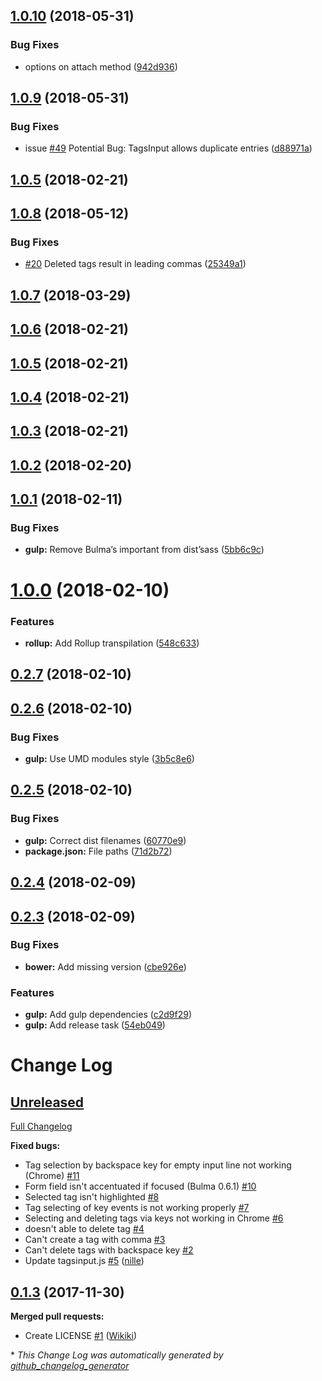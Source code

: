 <a name="1.0.10"></a>
## [1.0.10](https://github.com/Wikiki/bulma-tagsinput/compare/1.0.9...1.0.10) (2018-05-31)


### Bug Fixes

* options on attach method ([942d936](https://github.com/Wikiki/bulma-tagsinput/commit/942d936))



<a name="1.0.9"></a>
## [1.0.9](https://github.com/Wikiki/bulma-tagsinput/compare/1.0.8...1.0.9) (2018-05-31)


### Bug Fixes

* issue [#49](https://github.com/Wikiki/bulma-tagsinput/issues/49) Potential Bug: TagsInput allows duplicate entries ([d88971a](https://github.com/Wikiki/bulma-tagsinput/commit/d88971a))



<a name="1.0.5"></a>
## [1.0.5](https://github.com/Wikiki/bulma-tagsinput/compare/1.0.4...1.0.5) (2018-02-21)



<a name="1.0.8"></a>
## [1.0.8](https://github.com/Wikiki/bulma-tagsinput/compare/1.0.7...1.0.8) (2018-05-12)


### Bug Fixes

* [#20](https://github.com/Wikiki/bulma-tagsinput/issues/20) Deleted tags result in leading commas ([25349a1](https://github.com/Wikiki/bulma-tagsinput/commit/25349a1))



<a name="1.0.7"></a>
## [1.0.7](https://github.com/Wikiki/bulma-tagsinput/compare/1.0.6...1.0.7) (2018-03-29)



<a name="1.0.6"></a>
## [1.0.6](https://github.com/Wikiki/bulma-tagsinput/compare/1.0.1...1.0.6) (2018-02-21)



<a name="1.0.5"></a>
## [1.0.5](https://github.com/Wikiki/bulma-tagsinput/compare/1.0.1...1.0.5) (2018-02-21)



<a name="1.0.4"></a>
## [1.0.4](https://github.com/Wikiki/bulma-tagsinput/compare/1.0.3...1.0.4) (2018-02-21)



<a name="1.0.3"></a>
## [1.0.3](https://github.com/Wikiki/bulma-tagsinput/compare/1.0.2...1.0.3) (2018-02-21)



<a name="1.0.2"></a>
## [1.0.2](https://github.com/Wikiki/bulma-tagsinput/compare/1.0.1...1.0.2) (2018-02-20)



<a name="1.0.1"></a>
## [1.0.1](https://github.com/Wikiki/bulma-tagsinput/compare/1.0.0...1.0.1) (2018-02-11)


### Bug Fixes

* **gulp:** Remove Bulma’s important from dist’sass ([5bb6c9c](https://github.com/Wikiki/bulma-tagsinput/commit/5bb6c9c))



<a name="1.0.0"></a>
# [1.0.0](https://github.com/Wikiki/bulma-tagsinput/compare/0.2.7...1.0.0) (2018-02-10)


### Features

* **rollup:** Add Rollup transpilation ([548c633](https://github.com/Wikiki/bulma-tagsinput/commit/548c633))



<a name="0.2.7"></a>
## [0.2.7](https://github.com/Wikiki/bulma-tagsinput/compare/0.2.6...0.2.7) (2018-02-10)



<a name="0.2.6"></a>
## [0.2.6](https://github.com/Wikiki/bulma-tagsinput/compare/0.2.5...0.2.6) (2018-02-10)


### Bug Fixes

* **gulp:** Use UMD modules style ([3b5c8e6](https://github.com/Wikiki/bulma-tagsinput/commit/3b5c8e6))



<a name="0.2.5"></a>
## [0.2.5](https://github.com/Wikiki/bulma-tagsinput/compare/0.2.4...0.2.5) (2018-02-10)


### Bug Fixes

* **gulp:** Correct dist filenames ([60770e9](https://github.com/Wikiki/bulma-tagsinput/commit/60770e9))
* **package.json:** File paths ([71d2b72](https://github.com/Wikiki/bulma-tagsinput/commit/71d2b72))



<a name="0.2.4"></a>
## [0.2.4](https://github.com/Wikiki/bulma-tagsinput/compare/0.2.3...0.2.4) (2018-02-09)



<a name="0.2.3"></a>
## [0.2.3](https://github.com/Wikiki/bulma-tagsinput/compare/0.1.3...0.2.3) (2018-02-09)


### Bug Fixes

* **bower:** Add missing version ([cbe926e](https://github.com/Wikiki/bulma-tagsinput/commit/cbe926e))


### Features

* **gulp:** Add gulp dependencies ([c2d9f29](https://github.com/Wikiki/bulma-tagsinput/commit/c2d9f29))
* **gulp:** Add release task ([54eb049](https://github.com/Wikiki/bulma-tagsinput/commit/54eb049))



# Change Log

## [Unreleased](https://github.com/wikiki/bulma-tagsinput/tree/HEAD)

[Full Changelog](https://github.com/wikiki/bulma-tagsinput/compare/0.1.3...HEAD)

**Fixed bugs:**

- Tag selection by backspace key for empty input line not working \(Chrome\) [\#11](https://github.com/Wikiki/bulma-tagsinput/issues/11)
- Form field isn't accentuated if focused \(Bulma 0.6.1\) [\#10](https://github.com/Wikiki/bulma-tagsinput/issues/10)
- Selected tag isn't highlighted [\#8](https://github.com/Wikiki/bulma-tagsinput/issues/8)
- Tag selecting of key events is not working properly [\#7](https://github.com/Wikiki/bulma-tagsinput/issues/7)
- Selecting and deleting tags via keys not working in Chrome [\#6](https://github.com/Wikiki/bulma-tagsinput/issues/6)
- doesn't able to delete tag [\#4](https://github.com/Wikiki/bulma-tagsinput/issues/4)
- Can't create a tag with comma [\#3](https://github.com/Wikiki/bulma-tagsinput/issues/3)
- Can't delete tags with backspace key [\#2](https://github.com/Wikiki/bulma-tagsinput/issues/2)
- Update tagsinput.js [\#5](https://github.com/Wikiki/bulma-tagsinput/pull/5) ([nille](https://github.com/nille))

## [0.1.3](https://github.com/wikiki/bulma-tagsinput/tree/0.1.3) (2017-11-30)
**Merged pull requests:**

- Create LICENSE [\#1](https://github.com/Wikiki/bulma-tagsinput/pull/1) ([Wikiki](https://github.com/Wikiki))



\* *This Change Log was automatically generated by [github_changelog_generator](https://github.com/skywinder/Github-Changelog-Generator)*